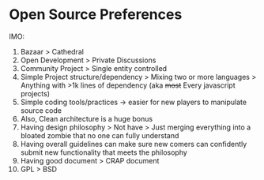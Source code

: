 # Open Source Preferences
IMO:
1. Bazaar > Cathedral
1. Open Development > Private Discussions
2. Community Project >  Single entity controlled
3. Simple Project structure/dependency > Mixing two or more languages > Anything with >1k lines of dependency (aka ~~most~~  Every javascript projects)
4. Simple coding tools/practices -> easier for new players to manipulate source code
5. Also, Clean architecture is a huge bonus
6. Having design philosophy > Not have > Just merging everything into a bloated zombie that no one can fully understand
7. Having overall guidelines can make sure new comers can confidently submit new functionality that meets the philosophy 
8. Having good document > CRAP document
9. GPL > BSD